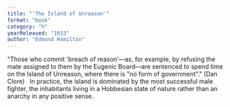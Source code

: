 ```yaml
---
title: "'The Island of Unreason'"
format: "book"
category: "h"
yearReleased: "1933"
author: "Edmund Hamilton"
---
```

"Those who commit 'breach of reason'—as, for example, by refusing the mate assigned to them by the Eugenic Board—are sentenced to spend time on the Island of Unreason, where there is  "no form of government"." (Dan Clore)
 
In practice, the island is dominated by the most successful male  fighter, the inhabitants living in a Hobbesian state of nature rather than an  anarchy in any positive sense. 